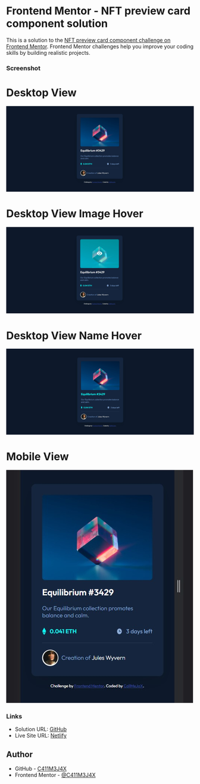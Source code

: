 # Frontend Mentor - NFT preview card component solution

This is a solution to the [NFT preview card component challenge on Frontend Mentor](https://www.frontendmentor.io/challenges/nft-preview-card-component-SbdUL_w0U). Frontend Mentor challenges help you improve your coding skills by building realistic projects.

### Screenshot
# Desktop View
![](screenshot/Desktop_View.jpg)

# Desktop View Image Hover
![](screenshot/Desktop_View_Hover.jpg)

# Desktop View Name Hover
![](screenshot/Desktop_View_Hover_Name.jpg)

# Mobile View
![](screenshot/Mobile_View.jpg)

### Links

- Solution URL: [GitHub](https://github.com/C411M3J4X/nft-preview-card-component)
- Live Site URL: [Netlify](https://frontend-mentor-nft-card-project.netlify.app)
## Author

- GitHub - [C411M3J4X](https://github.com/C411M3J4X)
- Frontend Mentor - [@C411M3J4X](https://www.frontendmentor.io/profile/C411M3J4X)

